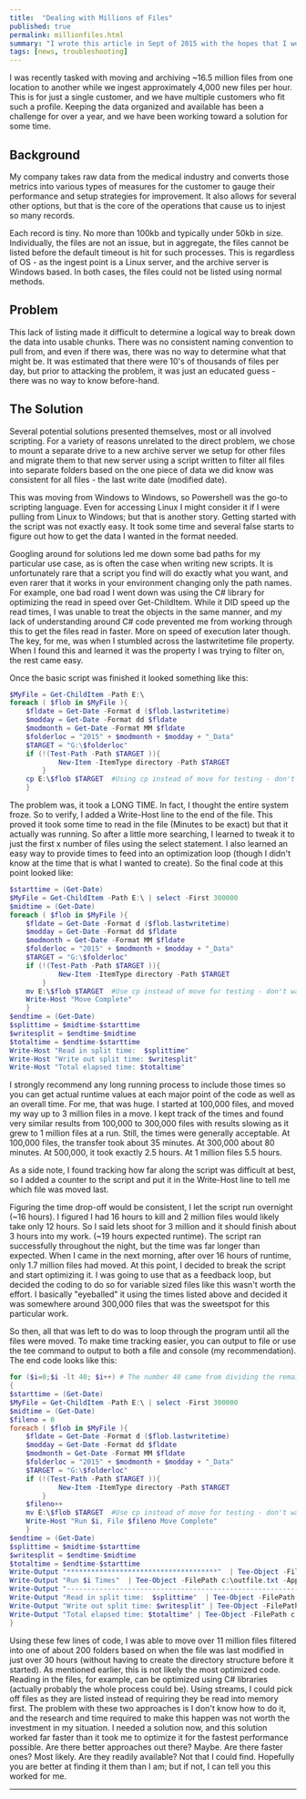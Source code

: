 ```yaml
---
title:  "Dealing with Millions of Files"
published: true
permalink: millionfiles.html
summary: "I wrote this article in Sept of 2015 with the hopes that I would one day be able to publish it and share the experience with others. Today is that day."
tags: [news, troubleshooting]
---
```


I was recently tasked with moving and archiving ~16.5 million files from one location to another while we ingest approximately 4,000 new files per hour. This is for just a single customer, and we have multiple customers who fit such a profile. Keeping the data organized and available has been a challenge for over a year, and we have been working toward a solution for some time.

## Background ##

My company takes raw data from the medical industry and converts those metrics into various types of measures for the customer to gauge their performance and setup strategies for improvement. It also allows for several other options, but that is the core of the operations that cause us to injest so many records.

Each record is tiny. No more than 100kb and typically under 50kb in size. Individually, the files are not an issue, but in aggregate, the files cannot be listed before the default timeout is hit for such processes. This is regardless of OS - as the ingest point is a Linux server, and the archive server is Windows based. In both cases, the files could not be listed using normal methods.

## Problem ##

This lack of listing made it difficult to determine a logical way to break down the data into usable chunks. There was no consistent naming convention to pull from, and even if there was, there was no way to determine what that might be. It was estimated that there were 10's of thousands of files per day, but prior to attacking the problem, it was just an educated guess - there was no way to know before-hand.

## The Solution ##

Several potential solutions presented themselves, most or all involved scripting. For a variety of reasons unrelated to the direct problem, we chose to mount a separate drive to a new archive server we setup for other files and migrate them to that new server using a script written to filter all files into separate folders based on the one piece of data we did know was consistent for all files - the last write date (modified date).

This was moving from Windows to Windows, so Powershell was the go-to  scripting language. Even for accessing Linux I might consider it if I were pulling from Linux to Windows; but that is another story. Getting started with the script was not exactly easy. It took some time and several false starts to figure out how to get the data I wanted in the format needed. 

Googling around for solutions led me down some bad paths for my particular use case, as is often the case when writing new scripts. It is unfortunately rare that a script you find will do exactly what you want, and even rarer that it works in your environment changing only the path names. For example, one bad road I went down was using the C# library for optimizing the read in speed over Get-ChildItem. While it DID speed up the read times, I was unable to treat the objects in the same manner, and my lack of understanding around C# code prevented me from working through this to get the files read in faster. More on speed of execution later though. The key, for me, was when I stumbled across the lastwritetime file property. When I found this and learned it was the property I was trying to filter on, the rest came easy. 

Once the basic script was finished it looked something like this:

```Powershell
$MyFile = Get-ChildItem -Path E:\
foreach ( $flob in $MyFile ){
    $fldate = Get-Date -Format d ($flob.lastwritetime)
    $modday = Get-Date -Format dd $fldate
    $modmonth = Get-Date -Format MM $fldate
    $folderloc = "2015" + $modmonth + $modday + "_Data"
    $TARGET = "G:\$folderloc"
    if (!(Test-Path -Path $TARGET )){
            New-Item -ItemType directory -Path $TARGET
        }
    cp E:\$flob $TARGET  #Using cp instead of move for testing - don't want to lose data!
    }
```

The problem was, it took a LONG TIME. In fact, I thought the entire system froze. So to verify, I added a Write-Host line to the end of the file. This proved it took some time to read in the file (Minutes to be exact) but that it actually was running. So after a little more searching, I learned to tweak it to just the first x number of files using the select statement. I also learned an easy way to provide times to feed into an optimization loop (though I didn't know at the time that is what I wanted to create). So the final code at this point looked like:

```Powershell
$starttime = (Get-Date)
$MyFile = Get-ChildItem -Path E:\ | select -First 300000
$midtime = (Get-Date)
foreach ( $flob in $MyFile ){
    $fldate = Get-Date -Format d ($flob.lastwritetime)
    $modday = Get-Date -Format dd $fldate
    $modmonth = Get-Date -Format MM $fldate
    $folderloc = "2015" + $modmonth + $modday + "_Data"
    $TARGET = "G:\$folderloc"
    if (!(Test-Path -Path $TARGET )){
            New-Item -ItemType directory -Path $TARGET
        }
    mv E:\$flob $TARGET  #Use cp instead of move for testing - don't want to lose data!
    Write-Host "Move Complete"
    }
$endtime = (Get-Date)
$splittime = $midtime-$starttime
$writesplit = $endtime-$midtime
$totaltime = $endtime-$starttime
Write-Host "Read in split time:  $splittime"
Write-Host "Write out split time: $writesplit"
Write-Host "Total elapsed time: $totaltime"
```

I strongly recommend any long running process to include those times so you can get actual runtime values at each major point of the code as well as an overall time. For me, that was huge. I started at 100,000 files, and moved my way up to 3 million files in a move. I kept track of the times and found very similar results from 100,000 to 300,000 files with results slowing as it grew to 1 million files at a run. Still, the times were generally acceptable. At 100,000 files, the transfer took about 35 minutes. At 300,000 about 80 minutes. At 500,000, it took exactly 2.5 hours. At 1 million files 5.5 hours.

As a side note, I found tracking how far along the script was difficult at best, so I added a counter to the script and put it in the Write-Host line to tell me which file was moved last.

Figuring the time drop-off would be consistent, I let the script run overnight (~16 hours). I figured I had 16 hours to kill and 2 million files would likely take only 12 hours. So I said lets shoot for 3 million and it should finish about 3 hours into my work. (~19 hours expected runtime). The script ran successfully throughout the night, but the time was far longer than expected. When I came in the next morning, after over 16 hours of runtime, only 1.7 million files had moved. At this point, I decided to break the script and start optimizing it.  I was going to use that as a feedback loop, but decided the coding to do so for variable sized files like this wasn't worth the effort. I basically "eyeballed" it using the times listed above and decided it was somewhere around 300,000 files that was the sweetspot for this particular work.

So then, all that was left to do was to loop through the program until all the files were moved. To make time tracking easier, you can output to file or use the tee command to output to both a file and console (my recommendation). The end code looks like this:

```Powershell
for ($i=0;$i -lt 40; $i++) # The number 40 came from dividing the remaining files to move by 300,000 - the optimized number of moves in a single run.
{
$starttime = (Get-Date)
$MyFile = Get-ChildItem -Path E:\ | select -First 300000
$midtime = (Get-Date)
$fileno = 0
foreach ( $flob in $MyFile ){
    $fldate = Get-Date -Format d ($flob.lastwritetime)
    $modday = Get-Date -Format dd $fldate
    $modmonth = Get-Date -Format MM $fldate
    $folderloc = "2015" + $modmonth + $modday + "_Data"
    $TARGET = "G:\$folderloc"
    if (!(Test-Path -Path $TARGET )){
            New-Item -ItemType directory -Path $TARGET
        }
    $fileno++
    mv E:\$flob $TARGET  #Use cp instead of move for testing - don't want to lose data!
    Write-Host "Run $i, File $fileno Move Complete"
    }
$endtime = (Get-Date)
$splittime = $midtime-$starttime
$writesplit = $endtime-$midtime
$totaltime = $endtime-$starttime
Write-Output "*************************************"  | Tee-Object -FilePath c:\outfile.txt -Append
Write-Output "Run $i Times"  | Tee-Object -FilePath c:\outfile.txt -Append
Write-Output "-----------------------------------------------------------"  | Tee-Object -FilePath c:\outfile.txt -Append
Write-Output "Read in split time:  $splittime"  | Tee-Object -FilePath c:\outfile.txt -Append
Write-Output "Write out split time: $writesplit" | Tee-Object -FilePath c:\outfile.txt -Append
Write-Output "Total elapsed time: $totaltime" | Tee-Object -FilePath c:\outfile.txt -Append
}
```

Using these few lines of code, I was able to move over 11 million files filtered into one of about 200 folders based on when the file was last modified in just over 30 hours (without having to create the directory structure before it started). As mentioned earlier, this is not likely the most optimized code. Reading in the files, for example, can be optimized using C# libraries (actually probably the whole process could be). Using streams, I could pick off files as they are listed instead of requiring they be read into memory first. The problem with these two approaches is I don't know how to do it, and the research and time required to make this happen was not worth the investment in my situation. I needed a solution now, and this solution worked far faster than it took me to optimize it for the fastest performance possible. Are there better approaches out there?  Maybe. Are there faster ones?  Most likely. Are they readily available?  Not that I could find. Hopefully you are better at finding it them than I am; but if not, I can tell you this worked for me.

---